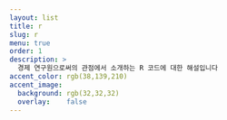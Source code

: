 ```yaml
---
layout: list
title: r
slug: r
menu: true
order: 1
description: >
  경제 연구원으로써의 관점에서 소개하는 R 코드에 대한 해설입니다
accent_color: rgb(38,139,210)
accent_image:
  background: rgb(32,32,32)
  overlay:    false
---
```

